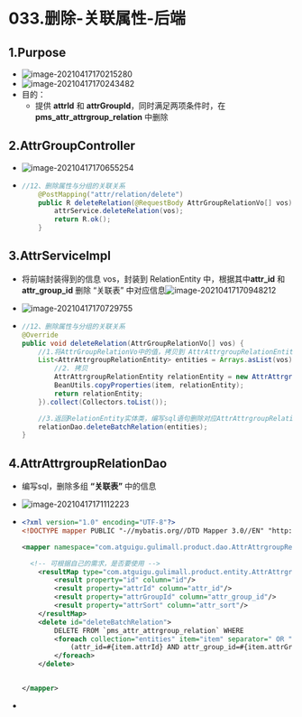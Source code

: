 # 033.删除-关联属性-后端

## 1.Purpose

* ![image-20210417170215280](https://raw.githubusercontent.com/TWDH/Leetcode-From-Zero/pictures/img/image-20210417170215280.png)
* ![image-20210417170243482](https://raw.githubusercontent.com/TWDH/Leetcode-From-Zero/pictures/img/image-20210417170243482.png)
* 目的：
  * 提供 **attrId** 和 **attrGroupId**，同时满足两项条件时，在 **pms_attr_attrgroup_relation** 中删除

## 2.AttrGroupController

* ![image-20210417170655254](https://raw.githubusercontent.com/TWDH/Leetcode-From-Zero/pictures/img/image-20210417170655254.png)

* ```java
  //12、删除属性与分组的关联关系
      @PostMapping("attr/relation/delete")
      public R deleteRelation(@RequestBody AttrGroupRelationVo[] vos){
          attrService.deleteRelation(vos);
          return R.ok();
      }
  ```

## 3.AttrServiceImpl

* 将前端封装得到的信息 vos，封装到 RelationEntity 中，根据其中**attr_id** 和 **attr_group_id** 删除 “关联表” 中对应信息![image-20210417170948212](https://raw.githubusercontent.com/TWDH/Leetcode-From-Zero/pictures/img/image-20210417170948212.png)

* ![image-20210417170729755](https://raw.githubusercontent.com/TWDH/Leetcode-From-Zero/pictures/img/image-20210417170729755.png)

* ```java
  //12、删除属性与分组的关联关系
  @Override
  public void deleteRelation(AttrGroupRelationVo[] vos) {
      //1.将AttrGroupRelationVo中的值，拷贝到 AttrAttrgroupRelationEntity
      List<AttrAttrgroupRelationEntity> entities = Arrays.asList(vos).stream().map((item) -> {
          //2. 拷贝
          AttrAttrgroupRelationEntity relationEntity = new AttrAttrgroupRelationEntity();
          BeanUtils.copyProperties(item, relationEntity);
          return relationEntity;
      }).collect(Collectors.toList());
  
      //3.返回RelationEntity实体类，编写sql语句删除对应AttrAttrgroupRelationEntity的信息
      relationDao.deleteBatchRelation(entities);
  }
  ```

## 4.AttrAttrgroupRelationDao

* 编写sql，删除多组 **“关联表”** 中的信息

* ![image-20210417171112223](https://raw.githubusercontent.com/TWDH/Leetcode-From-Zero/pictures/img/image-20210417171112223.png)

* ```xml
  <?xml version="1.0" encoding="UTF-8"?>
  <!DOCTYPE mapper PUBLIC "-//mybatis.org//DTD Mapper 3.0//EN" "http://mybatis.org/dtd/mybatis-3-mapper.dtd">
  
  <mapper namespace="com.atguigu.gulimall.product.dao.AttrAttrgroupRelationDao">
  
  	<!-- 可根据自己的需求，是否要使用 -->
      <resultMap type="com.atguigu.gulimall.product.entity.AttrAttrgroupRelationEntity" id="attrAttrgroupRelationMap">
          <result property="id" column="id"/>
          <result property="attrId" column="attr_id"/>
          <result property="attrGroupId" column="attr_group_id"/>
          <result property="attrSort" column="attr_sort"/>
      </resultMap>
      <delete id="deleteBatchRelation">
          DELETE FROM `pms_attr_attrgroup_relation` WHERE
          <foreach collection="entities" item="item" separator=" OR ">
              (attr_id=#{item.attrId} AND attr_group_id=#{item.attrGroupId})
          </foreach>
      </delete>
  
  
  </mapper>
  ```

* 
